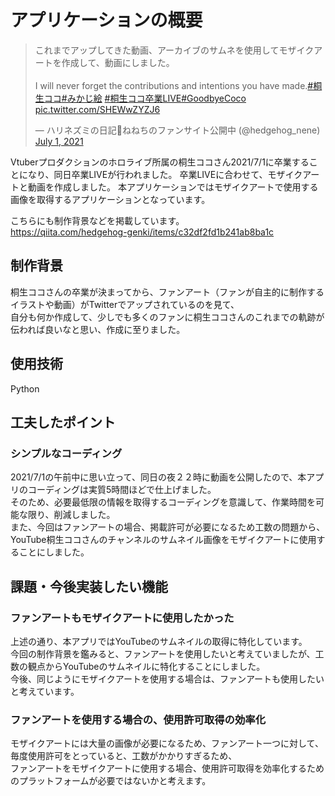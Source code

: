 # アプリケーションの概要

<blockquote class="twitter-tweet"><p lang="ja" dir="ltr">これまでアップしてきた動画、アーカイブのサムネを使用してモザイクアートを作成して、動画にしました。<br><br>I will never forget the contributions and intentions you have made.<a href="https://twitter.com/hashtag/%E6%A1%90%E7%94%9F%E3%82%B3%E3%82%B3?src=hash&amp;ref_src=twsrc%5Etfw">#桐生ココ</a><a href="https://twitter.com/hashtag/%E3%81%BF%E3%81%8B%E3%81%98%E7%B5%B5?src=hash&amp;ref_src=twsrc%5Etfw">#みかじ絵</a> <a href="https://twitter.com/hashtag/%E6%A1%90%E7%94%9F%E3%82%B3%E3%82%B3%E5%8D%92%E6%A5%ADLIVE?src=hash&amp;ref_src=twsrc%5Etfw">#桐生ココ卒業LIVE</a><a href="https://twitter.com/hashtag/GoodbyeCoco?src=hash&amp;ref_src=twsrc%5Etfw">#GoodbyeCoco</a> <a href="https://t.co/SHEWwZYZJ6">pic.twitter.com/SHEWwZYZJ6</a></p>&mdash; ハリネズミの日記🥟ねねちのファンサイト公開中 (@hedgehog_nene) <a href="https://twitter.com/hedgehog_nene/status/1410585743332843528?ref_src=twsrc%5Etfw">July 1, 2021</a></blockquote>
Vtuberプロダクションのホロライブ所属の桐生ココさん2021/7/1に卒業することになり、同日卒業LIVEが行われました。
卒業LIVEに合わせて、モザイクアートと動画を作成しました。
本アプリケーションではモザイクアートで使用する画像を取得するアプリケーションとなっています。

こちらにも制作背景などを掲載しています。<br>
https://qiita.com/hedgehog-genki/items/c32df2fd1b241ab8ba1c

## 制作背景

桐生ココさんの卒業が決まってから、ファンアート（ファンが自主的に制作するイラストや動画）がTwitterでアップされているのを見て、<br>
自分も何か作成して、少しでも多くのファンに桐生ココさんのこれまでの軌跡が伝われば良いなと思い、作成に至りました。

## 使用技術

Python

## 工夫したポイント
### シンプルなコーディング
2021/7/1の午前中に思い立って、同日の夜２２時に動画を公開したので、本アプリのコーディングは実質5時間ほどで仕上げました。<br>
そのため、必要最低限の情報を取得するコーディングを意識して、作業時間を可能な限り、削減しました。<br>
また、今回はファンアートの場合、掲載許可が必要になるため工数の問題から、YouTube桐生ココさんのチャンネルのサムネイル画像をモザイクアートに使用することにしました。<br>

## 課題・今後実装したい機能
### ファンアートもモザイクアートに使用したかった
上述の通り、本アプリではYouTubeのサムネイルの取得に特化しています。<br>
今回の制作背景を鑑みると、ファンアートを使用したいと考えていましたが、工数の観点からYouTubeのサムネイルに特化することにしました。<br>
今後、同じようにモザイクアートを使用する場合は、ファンアートも使用したいと考えています。

### ファンアートを使用する場合の、使用許可取得の効率化
モザイクアートには大量の画像が必要になるため、ファンアート一つに対して、毎度使用許可をとっていると、工数がかかりすぎるため、<br>
ファンアートをモザイクアートに使用する場合、使用許可取得を効率化するためのプラットフォームが必要ではないかと考えます。
